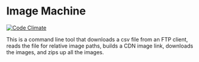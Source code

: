 # Image Machine

[![Code
Climate](https://codeclimate.com/github/hectron/ImageMachine/badges/gpa.svg)](https://codeclimate.com/github/hectron/ImageMachine)


This is a command line tool that downloads a csv file from an FTP
client, reads the file for relative image paths, builds a CDN image
link, downloads the images, and zips up all the images.


